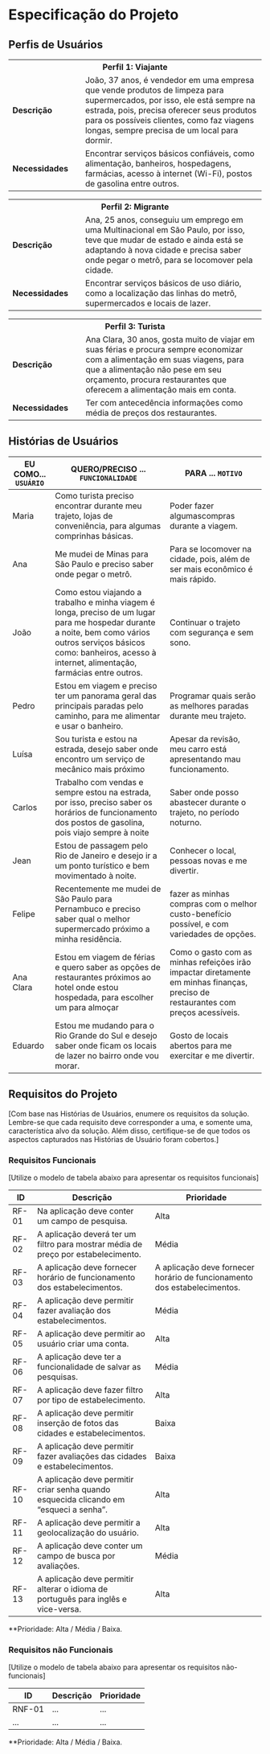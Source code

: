 # Especificação do Projeto

## Perfis de Usuários

<table>
<tbody>
<tr align=center>
<th colspan="2">Perfil 1: Viajante </th>
</tr>
<tr>
<td width="150px"><b>Descrição</b></td>
<td width="600px">João, 37 anos, é vendedor em uma empresa que vende
produtos de limpeza para supermercados, por isso, ele está
sempre na estrada, pois, precisa oferecer seus produtos para
os possíveis clientes, como faz viagens longas, sempre
precisa de um local para dormir. </td>
</tr>
<tr>
<td><b>Necessidades</b></td>
<td>Encontrar serviços básicos confiáveis, como alimentação,
banheiros, hospedagens, farmácias, acesso à internet (Wi-Fi), postos de
gasolina entre outros.</td>
</tr>
</tbody>
</table>

<table>
<tbody>
<tr align=center>
<th colspan="2">Perfil 2: Migrante </th>
</tr>
<tr>
<td width="150px"><b>Descrição</b></td>
<td width="600px">Ana, 25 anos, conseguiu um emprego em uma Multinacional
em São Paulo, por isso, teve que mudar de estado e ainda
está se adaptando à nova cidade e precisa saber onde pegar o metrô, para se locomover pela cidade. </td>
</tr>
<tr>
<td><b>Necessidades</b></td>
<td>Encontrar serviços básicos de uso diário, como a localização
das linhas do metrô, supermercados e locais de lazer.</td>
</tr>
</tbody>
</table>

<table>
<tbody>
<tr align=center>
<th colspan="2">Perfil 3: Turista </th>
</tr>
<tr>
<td width="150px"><b>Descrição</b></td>
<td width="600px">Ana Clara, 30 anos, gosta muito de viajar em suas férias e
procura sempre economizar com a alimentação em suas
viagens, para que a alimentação não pese em seu orçamento,
procura restaurantes que oferecem a alimentação mais em
conta. </td>
</tr>
<tr>
<td><b>Necessidades</b></td>
<td>Ter com antecedência informações como média de
preços dos restaurantes.</td>
</tr>
</tbody>
</table>


## Histórias de Usuários


|EU COMO... `USUÁRIO`   | QUERO/PRECISO ... `FUNCIONALIDADE` |PARA ... `MOTIVO`                 |
|--------------------|-------------------------------------|----------------------------------|
| Maria              | Como turista preciso encontrar durante meu trajeto, lojas de conveniência, para algumas comprinhas básicas.                            | Poder fazer algumascompras durante a viagem.                              |
| Ana                | Me mudei de Minas para São Paulo e preciso saber onde pegar o metrô.     | Para se locomover na cidade, pois, além de ser mais econômico é mais rápido.
|João  | Como estou viajando a trabalho e minha viagem é longa, preciso de um lugar para me hospedar durante a noite, bem como vários outros serviços básicos como: banheiros, acesso à internet, alimentação, farmácias entre outros. |Continuar o trajeto com segurança e sem sono.  
|Pedro|Estou em viagem e preciso ter um panorama geral das principais paradas pelo caminho, para me alimentar e usar o banheiro.|Programar quais serão as melhores paradas durante meu trajeto.|
|Luísa|Sou turista e estou na estrada, desejo saber onde encontro um serviço de mecânico mais próximo|Apesar da revisão, meu carro está apresentando mau funcionamento.|
|Carlos |Trabalho com vendas e sempre estou na estrada, por isso, preciso saber os horários de funcionamento dos postos de gasolina, pois viajo sempre à noite|Saber onde posso abastecer durante o trajeto, no período noturno.|
|Jean |Estou de passagem pelo Rio de Janeiro e desejo ir a um ponto turístico e bem movimentado à noite. |Conhecer o local, pessoas novas e me divertir.|
|Felipe|Recentemente me mudei de São Paulo para Pernambuco e preciso saber qual o melhor supermercado próximo a minha residência. |fazer  as minhas compras com o melhor custo-benefício possível, e com variedades de opções.|
|Ana Clara|Estou em viagem de férias e quero saber as opções de restaurantes próximos ao hotel onde estou hospedada, para escolher um para almoçar|Como o gasto com as minhas refeições irão impactar diretamente em minhas finanças, preciso de restaurantes com preços acessíveis. |  
|Eduardo |Estou me mudando para o Rio Grande do Sul e desejo saber onde ficam os locais de lazer no bairro onde vou morar.|Gosto de locais abertos para me exercitar e me divertir. |




## Requisitos do Projeto

[Com base nas Histórias de Usuários, enumere os requisitos da solução. Lembre-se que cada requisito deve corresponder a uma, e somente uma, característica alvo da solução. Além disso, certifique-se de que todos os aspectos capturados nas Histórias de Usuário foram cobertos.]

### Requisitos Funcionais

[Utilize o modelo de tabela abaixo para apresentar os requisitos funcionais]

|ID    | Descrição                | Prioridade |
|-------|---------------------------------|----|
| RF-01 | Na aplicação deve conter um campo de pesquisa.| Alta   | 
| RF-02   |  A aplicação deverá ter um filtro para mostrar média de preço por estabelecimento.|Média |
|RF-03 |A aplicação deve fornecer horário de funcionamento dos estabelecimentos. |A aplicação deve fornecer horário de funcionamento dos estabelecimentos. |
|RF-04 |A aplicação deve permitir fazer avaliação dos estabelecimentos. |Média|
|RF-05 |A aplicação deve permitir ao usuário criar uma conta. |Alta |
|RF-06 |A aplicação deve ter a funcionalidade de salvar as pesquisas. |Média|
|RF-07 |A aplicação deve fazer filtro por tipo de estabelecimento. |Alta |
|RF-08 |A aplicação deve permitir inserção de fotos das cidades e estabelecimentos. |Baixa |
|RF-09 |A aplicação deve permitir fazer avaliações das cidades e estabelecimentos.|Baixa |
|RF-10 |A aplicação deve permitir criar senha quando esquecida clicando em “esqueci a senha”. |Alta |
|RF-11|A aplicação deve permitir a geolocalização do usuário. |Alta |
|RF-12 |A aplicação deve conter um campo de busca por avaliações. |Média |
|RF-13 |A aplicação deve permitir alterar o idioma de português para inglês e vice-versa. |Alta |



**Prioridade: Alta / Média / Baixa. 

### Requisitos não Funcionais

[Utilize o modelo de tabela abaixo para apresentar os requisitos não-funcionais]

|ID      | Descrição               |Prioridade |
|--------|-------------------------|----|
| RNF-01 |  ...                    | ...   | 
| ...    |  ...                    | ...   | 

**Prioridade: Alta / Média / Baixa. 


